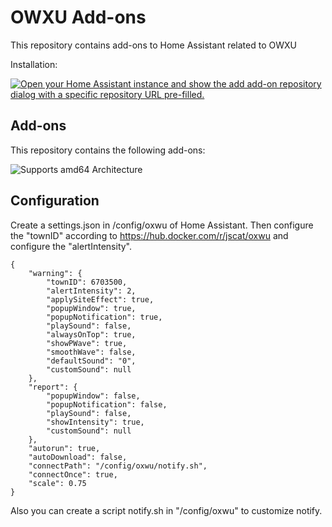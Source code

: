 # OWXU Add-ons

This repository contains add-ons to Home Assistant related to OWXU

Installation:

[![Open your Home Assistant instance and show the add add-on repository dialog with a specific repository URL pre-filled.](https://my.home-assistant.io/badges/supervisor_add_addon_repository.svg)](https://my.home-assistant.io/redirect/supervisor_add_addon_repository/?repository_url=https%3A%2F%2Fgithub.com%2Ftsunglung%2Fhassio-addon-oxwu)

## Add-ons

This repository contains the following add-ons:

![Supports amd64 Architecture][amd64-shield]

[amd64-shield]: https://img.shields.io/badge/amd64-yes-green.svg

## Configuration

Create a settings.json in /config/oxwu of Home Assistant.
Then configure the "townID" according to https://hub.docker.com/r/jscat/oxwu and configure the "alertIntensity".


```
{
    "warning": {
        "townID": 6703500,
        "alertIntensity": 2,
        "applySiteEffect": true,
        "popupWindow": true,
        "popupNotification": true,
        "playSound": false,
        "alwaysOnTop": true,
        "showPWave": true,
        "smoothWave": false,
        "defaultSound": "0",
        "customSound": null
    },
    "report": {
        "popupWindow": false,
        "popupNotification": false,
        "playSound": false,
        "showIntensity": true,
        "customSound": null
    },
    "autorun": true,
    "autoDownload": false,
    "connectPath": "/config/oxwu/notify.sh",
    "connectOnce": true,
    "scale": 0.75
}
```

Also you can create a script notify.sh in "/config/oxwu" to customize notify.
